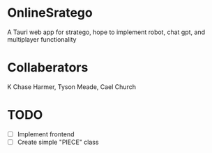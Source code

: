 # OnlineSratego
A Tauri web app for stratego, hope to implement robot, chat gpt, and multiplayer functionality

# Collaberators
K Chase Harmer, Tyson Meade, Cael Church

# TODO
- [ ] Implement frontend
- [ ] Create simple "PIECE" class